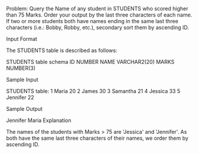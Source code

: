 Problem: Query the Name of any student in STUDENTS who scored higher than 75 Marks. Order your output by the last three characters of each name. If two or more students both have names ending in the same last three characters (i.e.: Bobby, Robby, etc.), secondary sort them by ascending ID.

Input Format

The STUDENTS table is described as follows:

STUDENTS table schema
ID NUMBER
NAME VARCHAR2(20)
MARKS NUMBER(3)

Sample Input

STUDENTS table:
1 Maria 20
2 James 30
3 Samantha 21
4 Jessica 33
5 Jennifer 22

Sample Output

Jennifer
Maria
Explanation

The names of the students with Marks > 75 are 'Jessica' and 'Jennifer'. As both have the same last three characters of their names, we order them by ascending ID.